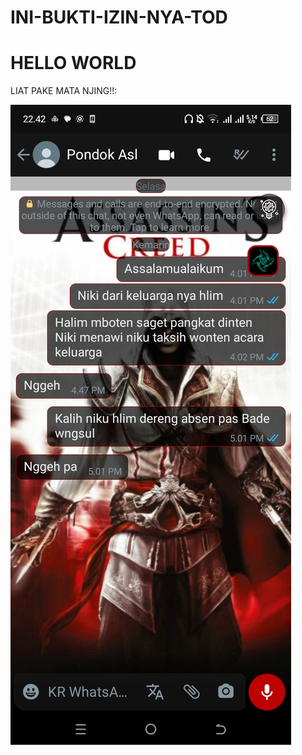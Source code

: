 # INI-BUKTI-IZIN-NYA-TOD

<html lang="en">
<head>
  <meta charset="UTF-8">
  <title>ENJOY HACKING </title>
</head>
<body>
  <h1>HELLO WORLD</h1>
  <p>LIAT PAKE MATA NJING!!:</p>
  <p>
    <img src="bukti.jpg" />
  </p>
</body>
